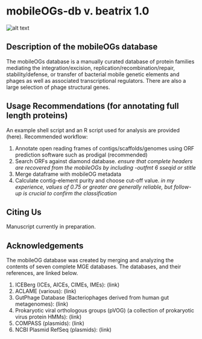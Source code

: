 # mobileOGs-db v. beatrix 1.0 
![alt text](https://i.imgur.com/PpkWCsn.jpeg)
## Description of the mobileOGs database
The mobileOGs database is a manually curated database of protein families mediating the integration/excision, replication/recombination/repair, stability/defense, or transfer of bacterial mobile genetic elements and phages as well as associated transcriptional regulators. There are also a large selection of phage structural genes. 

## Usage Recommendations (for annotating full length proteins)
An example shell script and an R script used for analysis are provided (here).
Recommended workflow:
1. Annotate open reading frames of contigs/scaffolds/genomes using ORF prediction software such as prodigal (recommended)
2. Search ORFs against diamond database. _ensure that complete headers are recovered from the mobileOGs by including -outfmt 6 sseqid or stitle_
3. Merge dataframe with mobileOG metadata
4. Calculate contig-element purity and choose cut-off value. _in my experience, values of 0.75 or greater are generally reliable, but follow-up is crucial to confirm the classification_  

## Citing Us
Manuscript currently in preparation. 

## Acknowledgements 
The mobileOG database was created by merging and analyzing the contents of seven complete MGE databases. The databases, and their references, are linked below. 
1. ICEBerg (ICEs, AICEs, CIMEs, IMEs): (link)
2. ACLAME (various): (link)
4. GutPhage Database (Bacteriophages derived from human gut metagenomes): (link) 
5. Prokaryotic viral orthologous groups (pVOG) (a collection of prokaryotic virus protein HMMs): (link) 
6. COMPASS (plasmids): (link)
7. NCBI Plasmid RefSeq (plasmids): (link)  

